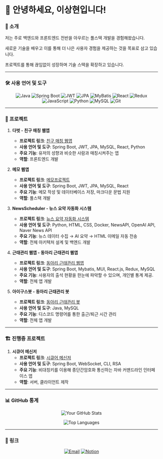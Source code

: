 # 🙋 안녕하세요, 이상현입니다!

### 🚀 소개

<p> 저는 주로 백엔드와 프론트엔드 전반을 아우르는 풀스택 개발을 경험해왔습니다. </p> 
<p> 새로운 기술을 배우고 이를 통해 더 나은 사용자 경험을 제공하는 것을 목표로 삼고 있습니다. </p>
<p> 프로젝트를 통해 끊임없이 성장하며 기술 스택을 확장하고 있습니다. </p>

---

### 🛠️ 사용 언어 및 도구
<div align="center">
   
![Java](https://img.shields.io/badge/-Java-007396?logo=java&logoColor=white&style=flat)
![Spring Boot](https://img.shields.io/badge/-Spring%20Boot-6DB33F?logo=spring-boot&logoColor=white&style=flat)
![JWT](https://img.shields.io/badge/-JWT-000000?logo=json-web-tokens&logoColor=white&style=flat)
![JPA](https://img.shields.io/badge/-JPA-6DB33F?style=flat)
![MyBatis](https://img.shields.io/badge/-MyBatis-007396?style=flat)
![React](https://img.shields.io/badge/-React-61DAFB?logo=react&logoColor=black&style=flat)
![Redux](https://img.shields.io/badge/Redux-764ABC?style=flat&logo=redux&logoColor=white)
![JavaScript](https://img.shields.io/badge/-JavaScript-F7DF1E?logo=javascript&logoColor=black&style=flat)
![Python](https://img.shields.io/badge/-Python-3776AB?logo=python&logoColor=white&style=flat)
![MySQL](https://img.shields.io/badge/-MySQL-4479A1?logo=mysql&logoColor=white&style=flat)
![Git](https://img.shields.io/badge/-Git-F05032?logo=git&logoColor=white&style=flat)

</div>

---

### 📂 프로젝트
1. **다벗 - 친구 매칭 웹앱**  
   - **프로젝트 링크**: [친구 매칭 웹앱](https://github.com/LSH-1082/mintcoding)
   - **사용 언어 및 도구**: Spring Boot, JWT, JPA, MySQL, React, Python
   - **주요 기능**: 유저의 성향과 비슷한 사람과 매칭시켜주는 앱
   - **역할**: 프론트엔드 개발

2. **메모 웹앱**  
   - **프로젝트 링크**: [메모프로젝트](https://github.com/LSH-1082/memoProject)
   - **사용 언어 및 도구**: Spring Boot, JWT, JPA, MySQL, React
   - **주요 기능**: 메모 작성 및 데이터베이스 저장, 마크다운 문법 지원
   - **역할**: 풀스택 개발
  
3. **NewsScheduler - 뉴스 요약 자동화 시스템**  
   - **프로젝트 링크**: [뉴스 요약 자동화 시스템](https://github.com/LSH-1082/newsScheduler)
   - **사용 언어 및 도구**: Python, HTML, CSS, Docker, NewsAPI, OpenAI API, Naver News API
   - **주요 기능**: 뉴스 데이터 수집 → AI 요약 → HTML 이메일 자동 전송
   - **역할**: 전체 아키텍처 설계 및 백엔드 개발

4. **근태관리 웹앱 - 동아리 근태관리 웹앱**  
   - **프로젝트 링크**: [동아리 근태관리 웹앱](https://github.com/LSH-1082/WebAttendance)
   - **사용 언어 및 도구**: Spring Boot, Mybatis, MUI, React.js, Redux, MySQL
   - **주요 기능**: 사용자의 출석 현황을 한눈에 파악할 수 있으며, 개인별 통계 제공.
   - **역할**: 전체 앱 개발

5. **아이구스봇 - 동아리 근태관리 봇**  
   - **프로젝트 링크**: [동아리 근태관리 봇](https://github.com/LSH-1082/DiscordIGooseBot)
   - **사용 언어 및 도구**: Java, MySQL
   - **주요 기능**: 디스코드 명령어를 통한 출근/퇴근 시간 관리
   - **역할**: 전체 앱 개발
  
---

### 🏗️ 진행중 프로젝트
1. **시큐어 메신저**  
   - **프로젝트 링크**: [시큐어 메신저](https://github.com/LSH-1082/webSocketServer)
   - **사용 언어 및 도구**: Spring Boot, WebSocket, CLI, RSA
   - **주요 기능**: 비대칭키를 이용해 종단간암호화 통신하는 자바 커맨드라인 인터페이스 앱
   - **역할**: 서버, 클라이언트 제작

---

### 📊 GitHub 통계
<div align="center">
  
  ![Your GitHub Stats](https://github-readme-stats.vercel.app/api?username=LSH-1082&show_icons=true&theme=radical)

  ![Top Languages](https://github-readme-stats.vercel.app/api/top-langs/?username=LSH-1082&layout=compact&theme=radical)

</div>

---

### 🔗 링크

<div align="center">
  
[![Email](https://img.shields.io/badge/Email-D14836?logo=gmail&logoColor=white&style=for-the-badge)](mailto:tkdgus2282@naver..com)
[![Notion](https://img.shields.io/badge/Notion-000000?logo=notion&logoColor=white&style=for-the-badge)](https://splashy-spike-cd8.notion.site/4526251cbefb47008c6fb27bf1abb266)

</div>
